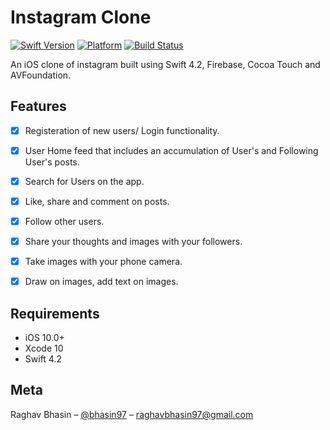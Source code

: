 # Instagram Clone
[![Swift Version][swift-image]][swift-url]
[![Platform](https://img.shields.io/cocoapods/p/LFAlertController.svg?style=flat)](https://www.apple.com/ios/ios-11/)
[![Build Status](https://travis-ci.org/dwyl/esta.svg?branch=master)](https://travis-ci.org/dwyl/esta)

An iOS clone of instagram built using Swift 4.2, Firebase, Cocoa Touch and AVFoundation. 


## Features

- [x] Registeration of new users/ Login functionality.
- [x] User Home feed that includes an accumulation of User's and Following User's posts.
- [x] Search for Users on the app.
- [x] Like, share and comment on posts.
- [x] Follow other users. 
- [x] Share your thoughts and images with your followers.
- [x] Take images with your phone camera.
- [x] Draw on images, add text on images.


## Requirements

- iOS 10.0+
- Xcode 10
- Swift 4.2


## Meta

Raghav Bhasin – [@bhasin97](https://github.com/raghavbhasin97) – raghavbhasin97@gmail.com


[swift-image]:https://img.shields.io/badge/swift-4.2-orange.svg
[swift-url]: https://swift.org/


